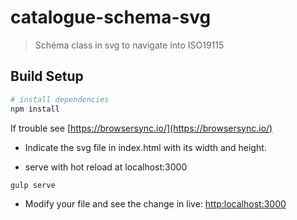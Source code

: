 # catalogue-schema-svg

> Schéma class in svg to navigate into  ISO19115

## Build Setup
``` bash
# install dependencies
npm install
```
If trouble see [https://browsersync.io/](https://browsersync.io/)


 * Indicate the svg file in index.html with its width and height.

 * serve with hot reload at localhost:3000
```
gulp serve
```

 

 * Modify your file and see the change in live:
[http:localhost:3000](http:localhost:3000)

